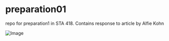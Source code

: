 # preparation01
repo for preparation1 in STA 418.
Contains response to article by Alfie Kohn

![Image](https://i.imgur.com/YdXDwJI.gif)
